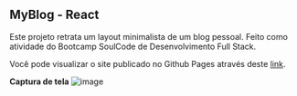 ## MyBlog - React

Este projeto retrata um layout minimalista de um blog pessoal. Feito como atividade do Bootcamp SoulCode de Desenvolvimento Full Stack.

Você pode visualizar o site publicado no Github Pages através deste [link](https://myblogtech.vercel.app/).


**Captura de tela**
![image](https://github.com/MoisesssDev/MyBlog-React/assets/92608807/a7bbd032-3277-43e0-b064-cd72254b6bfe)
